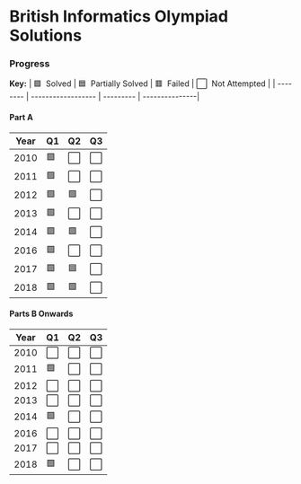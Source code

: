 # British Informatics Olympiad Solutions

### Progress 

**Key:** 
| 🟩 &nbsp;Solved | 🟦 &nbsp;Partially Solved | 🟥 &nbsp;Failed | ⬜️ &nbsp;Not Attempted |
| -------- | ------------------ | --------- | ---------------|

#### Part A
| Year | Q1 | Q2 | Q3 |
| ---- | -- | -- | -- |
| 2010 | 🟩 | ⬜️ | ⬜️|
| 2011 | 🟩 | ⬜️ | ⬜️ |
| 2012 | 🟩 | 🟩 | ⬜️ |
| 2013 | 🟩 | ⬜️ | ⬜️ |
| 2014 | 🟩 | 🟩 | ⬜️ |
| 2016 | 🟩 | ⬜️ | ⬜️ |
| 2017 | 🟩 | 🟦 | ⬜️ |
| 2018 | 🟩 | 🟩 | ⬜️ |

#### Parts B Onwards
| Year | Q1 | Q2 | Q3 |
| ---- | -- | -- | -- |
| 2010 | ⬜️ | ⬜️ | ⬜️|
| 2011 | 🟩 | ⬜️ | ⬜️ |
| 2012 | ⬜️ | ⬜️ | ⬜️ |
| 2013 | ⬜️ | ⬜️ | ⬜️ |
| 2014 | 🟩 | ⬜️ | ⬜️ |
| 2016 | ⬜️ | ⬜️ | ⬜️ |
| 2017 | ⬜️ | ⬜️ | ⬜️ |
| 2018 | 🟩 | ⬜️ | ⬜️ |
